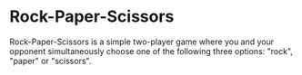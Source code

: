 # Rock-Paper-Scissors
Rock-Paper-Scissors is a simple two-player game where you and your opponent simultaneously choose one of the following three options: "rock", "paper" or "scissors". 
